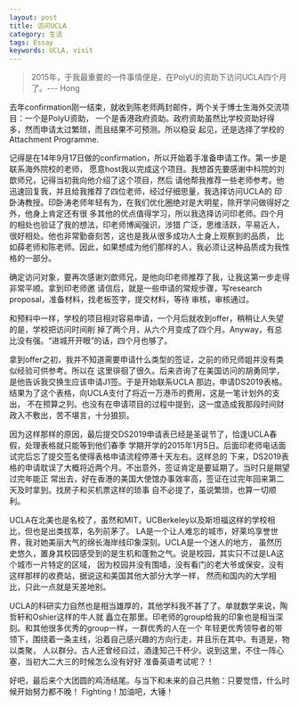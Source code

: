 ```yaml
---
layout: post
title: 访问UCLA
category: 生活
tags: Essay
keywords: UCLA, visit
---
```


> 2015年，于我最重要的一件事情便是，在PolyU的资助下访问UCLA四个月了。--- Hong

去年confirmation刚一结束，就收到陈老师两封邮件，两个关于博士生海外交流项目：一个是PolyU资助，
一个是香港政府资助。政府资助虽然比学校资助好得多，然而申请太过繁琐，而且结果不可预测。所以稳妥
起见，还是选择了学校的Attachment Programme.  

记得是在14年9月17日做的confirmation，所以开始着手准备申请工作。第一步是联系海外院校的老师，
愿意host我以完成这个项目。我想首先要感谢中科院的刘歆师兄，记得当初我向他介绍了这个项目，然后
请他帮我推荐一些老师参考。他迅速回复我，并且给我推荐了四位老师，经过仔细思量，我选择访问UCLA的
印卧涛教授。印卧涛老师年轻有为，在我们优化圈绝对是大明星，除开学问做得好之外，他身上肯定还有很
多其他的优点值得学习，所以我选择访问印老师。四个月的相处也验证了我的想法，印老师博闻强识，涉猎
广泛，思维活跃，平易近人，很好相处。他也非常勤奋刻苦，这也是我从很多成功人士身上观察到的品质，
比如薛老师和陈老师。因此，如果想成为他们那样的人，我必须让这种品质成为我性格的一部分。  

确定访问对象，要再次感谢刘歆师兄，是他向印老师推荐了我，让我这第一步走得非常平顺。拿到印老师邀
请信后，就是一些申请的常规步骤，写research proposal，准备材料，找老板签字，提交材料，等待
审核，审核通过。  

和预料中一样，学校的项目相对容易申请，一个月后就收到offer，稍稍让人失望的是，学校把访问时间削
掉了两个月，从六个月变成了四个月。Anyway，有总比没有强。“进城开开眼”的话，四个月也够了。  

拿到offer之初，我并不知道需要申请什么类型的签证，之前的师兄师姐并没有类似经验可供参考。所以在
这里徘徊了很久。后来咨询了在美国访问的胡勇同学，是他告诉我交换生应该申请J1签。于是开始联系UCLA
那边，申请DS2019表格。结果为了这个表格，向UCLA支付了将近一万港币的费用，这是一笔计划外的支出，
不在预算之列。也没有在申请项目的过程中提到，这一度造成我那段时间财政入不敷出，苦不堪言，十分狼狈。  

因为这样那样的原因，最后提交DS2019申请表已经是圣诞节了，恰逢UCLA春假，处理表格就只能等到他们春季
学期开学的2015年1月5日。后面印老师电话面试完后忘了提交签名使得表格申请流程停滞十天左右。这样总的
下来，DS2019表格的申请耽误了大概将近两个月。不出意外，签证肯定是要延期了。当时只是期望过完年能正
常出去，好在香港的美国大使馆办事效率高，签证在过完年回来第二天及时拿到。找房子和买机票这样的琐事
自不必提了，虽说繁琐，也算一切顺利。  

UCLA在北美也是名校了，虽然和MIT，UCBerkeley以及斯坦福这样的学校相比，但也是出类拔萃，名列前茅了。
LA是一个让人难忘的城市，好莱坞享誉世界，我对她美丽大气的绵长海岸线印象深刻。UCLA是一个迷人的地方，
虽然历史悠久，置身其校园感受到的是生机和蓬勃之气。说是校园，其实只不过是LA这个城市一片特定的区域，
因为校园并没有围墙，没有看门的老大爷或保安，没有这样那样的收费站，据说这和美国其他大部分大学一样，
然而和国内的大学相比，只此一点就是天差地别。  

UCLA的科研实力自然也是相当雄厚的，其他学科我不甚了了。单就数学来说，陶哲轩和Oshier这样的牛人就
矗立在那里。印老师的group给我的印象也是相当深刻。和其他很多优秀的group一样，一群优秀的人在一个
年轻更优秀领导者的带领下，围绕着一条主线，沿着自己感兴趣的方向行走，并且乐在其中。有道是，物以类聚，
人以群分。古人还曾经曰过，酒逢知己千杯少。说到这里，不住一阵心塞，当初大二大三的时候怎么没有好好
准备英语考试呢？！  

好吧，最后来个大团圆的鸡汤结尾。与当下和未来的自己共勉：只要觉悟，什么时候开始努力都不晚！
Fighting！加油吧，大锤！


